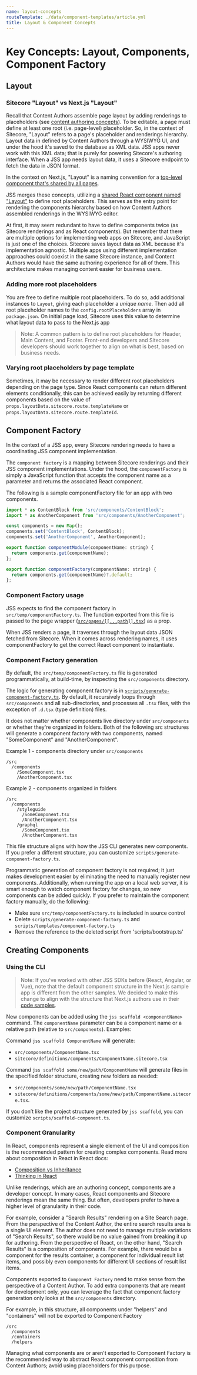 ```yaml
---
name: layout-concepts
routeTemplate: ./data/component-templates/article.yml
title: Layout & Component Concepts
---
```

# Key Concepts: Layout, Components, Component Factory

## Layout
### Sitecore "Layout" vs Next.js "Layout"
Recall that Content Authors assemble page layout by adding renderings to placeholders (see [content authoring concepts](/docs/nextjs/introduction/content-authoring-concepts)). To be editable, a page must define at least one root (i.e. page-level) placeholder. So, in the context of Sitecore, "Layout" refers to a page's placeholder and renderings hierarchy. Layout data in defined by Content Authors through a WYSIWYG UI, and under the hood it's saved to the database as XML data. JSS apps never work with this XML data; that is purely for powering Sitecore's authoring interface. When a JSS app needs layout data, it uses a Sitecore endpoint to fetch the data in JSON format.

In the context on Next.js, "Layout" is a naming convention for a [top-level component that's shared by all pages](https://nextjs.org/learn/basics/assets-metadata-css/layout-component).

JSS merges these concepts, utilizing a [shared React component named "Layout"](https://github.com/Sitecore/jss/blob/4db9ab5831d9bfb31c20051deb1dfb02b2027968/samples/nextjs/src/Layout.tsx#L94) to define root placeholders. This serves as the entry point for rendering the components hierarchy based on how Content Authors assembled renderings in the WYSIWYG editor.

At first, it may seem redundant to have to define components twice (as Sitecore renderings and as React components). But remember that there are multiple options for implementing web apps on Sitecore, and JavaScript is just one of the choices. Sitecore saves layout data as XML because it's implementation agnostic. Multiple apps using different implementation approaches could coexist in the same Sitecore instance, and Content Authors would have the same authoring experience for all of them. This architecture makes managing content easier for business users.

### Adding more root placeholders
You are free to define multiple root placeholders. To do so, add additional <Placeholder> instances to `Layout`, giving each placeholder a *unique name*. Then add all root placeholder names to the `config.rootPlaceholders` array in `package.json`. On initial page load, Sitecore uses this value to determine what layout data to pass to the Next.js app

> Note: A common pattern is to define root placeholders for Header, Main Content, and Footer. Front-end developers and Sitecore developers should work together to align on what is best, based on business needs.

### Varying root placeholders by page template
Sometimes, it may be necessary to render different root placeholders depending on the page type. Since React components can return different elements conditionally, this can be achieved easily by returning different <Placeholder> components based on the value of `props.layoutData.sitecore.route.templateName` or `props.layoutData.sitecore.route.templateId`.

## Component Factory
In the context of a JSS app, every Sitecore rendering needs to have a coordinating JSS component implementation.

The `component factory` is a mapping between Sitecore renderings and their JSS component implementations.
Under the hood, the `componentFactory` is simply a JavaScript function that accepts the component name as a parameter and returns the associated React component.

The following is a sample componentFactory file for an app with two components.
```javascript
import * as ContentBlock from 'src/components/ContentBlock';
import * as AnotherComponent from 'src/components/AnotherComponent';

const components = new Map();
components.set('ContentBlock', ContentBlock);
components.set('AnotherComponent', AnotherComponent);

export function componentModule(componentName: string) {
  return components.get(componentName);
};

export function componentFactory(componentName: string) {
  return components.get(componentName)?.default;
};
```

### Component Factory usage
JSS expects to find the component factory in `src/temp/componentFactory.ts`. The function exported from this file is passed to the page wrapper ([`src/pages/[[...path]].tsx`](https://github.com/Sitecore/jss/blob/f91dea21caaf924b2cc043a56ac6cea9bd79c474/samples/nextjs/src/pages/%5B%5B...path%5D%5D.tsx#L36)) as a prop.

When JSS renders a page, it traverses through the layout data JSON fetched from Sitecore. When it comes across rendering names, it uses componentFactory to get the correct React component to instantiate.

### Component Factory generation
By default, the `src/temp/componentFactory.ts` file is generated programmatically, at build-time, by inspecting the `src/components` directory.

The logic for generating component factory is in [`scripts/generate-component-factory.ts`](https://github.com/Sitecore/jss/blob/dev/samples/nextjs/scripts/generate-component-factory.ts). By default, it recursively loops through `src/components` and all sub-directories, and processes all `.tsx` files, with the exception of `.d.tsx` (type definition) files.

It does not matter whether components live directory under `src/components` or whether they're organized in folders. Both of the following src structures will generate a component factory with two components, named "SomeComponent" and "AnotherComponent".

Example 1 - components directory under `src/components`
```
/src
  /components
    /SomeComponent.tsx
    /AnotherComponent.tsx
```

Example 2 - components organized in folders
```
/src
  /components
    /styleguide
      /SomeComponent.tsx
      /AnotherComponent.tsx
    /graphql
      /SomeComponent.tsx
      /AnotherComponent.tsx
```

This file structure aligns with how the JSS CLI generates new components. If you prefer a different structure, you can customize `scripts/generate-component-factory.ts`.

Programmatic generation of component factory is not required; it just makes development easier by eliminating the need to manually register new components. Additionally, when running the app on a local web server, it is smart enough to watch component factory for changes, so new components can be added quickly. If you prefer to maintain the component factory manually, do the following:
- Make sure `src/temp/componentFactory.ts` is included in source control
- Delete `scripts/generate-component-factory.ts` and `scripts/templates/component-factory.ts`
- Remove the reference to the deleted script from 'scripts/bootstrap.ts'

## Creating Components

### Using the CLI
> Note: If you've worked with other JSS SDKs before (React, Angular, or Vue), note that the default component structure in the Next.js sample app is different from the other samples. We decided to make this change to align with the structure that Next.js authors use in their [code samples](https://github.com/vercel/next.js/tree/master/examples).

New components can be added using the `jss scaffold <componentName>` command. The `componentName` parameter can be a component name or a relative path (relative to `src/components`). Examples:

Command `jss scaffold ComponentName` will generate:
- `src/components/ComponentName.tsx`
- `sitecore/definitions/components/ComponentName.sitecore.tsx`

Command `jss scaffold some/new/path/ComponentName` will generate files in the specified folder structure, creating new folders as needed:
- `src/components/some/new/path/ComponentName.tsx`
- `sitecore/definitions/components/some/new/path/ComponentName.sitecore.tsx`.

If you don’t like the project structure generated by `jss scaffold`, you can customize `scripts/scaffold-component.ts`.

### Component Granularity
In React, components represent a single element of the UI and composition is the recommended pattern for creating complex components. Read more about composition in React in React docs:
- [Composition vs Inheritance](https://reactjs.org/docs/composition-vs-inheritance.html)
- [Thinking in React](https://reactjs.org/docs/thinking-in-react.html)

Unlike renderings, which are an authoring concept, components are a developer concept. In many cases, React components and Sitecore renderings mean the same thing. But often, developers prefer to have a higher level of granularity in their code.

For example, consider a "Search Results" rendering on a Site Search page. From the perspective of the Content Author, the entire search results area is a single UI element. The author does not need to manage multiple variations of "Search Results", so there would be no value gained from breaking it up for authoring. From the perspective of React, on the other hand, "Search Results" is a composition of components. For example, there would be a component for the results container, a component for individual result list items, and possibly even components for different UI sections of result list items.

Components exported to `Component Factory` need to make sense from the perspective of a Content Author. To add extra components that are meant for development only, you can leverage the fact that component factory  generation only looks at the `src/components` directory.

For example, in this structure, all components under "helpers" and "containers" will not be exported to Component Factory
```
/src
  /components
  /containers
  /helpers
```

Managing what components are or aren't exported to Component Factory is the recommended way to abstract React component composition from Content Authors; avoid using placeholders for this purpose.
